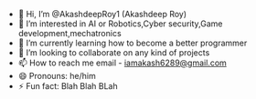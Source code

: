 - 👋 Hi, I’m @AkashdeepRoy1 (Akashdeep Roy)
- 👀 I’m interested in AI or Robotics,Cyber security,Game development,mechatronics
- 🌱 I’m currently learning how to become a better programmer
- 💞️ I’m looking to collaborate on any kind of projects 
- 📫 How to reach me email - iamakash6289@gmail.com
- 😄 Pronouns: he/him
- ⚡ Fun fact: Blah Blah BLah

<!---
AkashdeepRoy1/AkashdeepRoy1 is a ✨ special ✨ repository because its `README.md` (this file) appears on your GitHub profile.
You can click the Preview link to take a look at your changes.
--->
